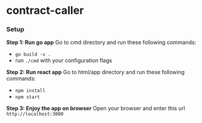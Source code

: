# contract-caller

### Setup

**Step 1: Run go app**
Go to cmd directory and run these following commands:
+ ```go build -v .```
+ run ```./cmd``` with your configuration flags

**Step 2: Run react app**
Go to html/app directory and run these following commands:
+ ```npm install```
+ ```npm start```

**Step 3: Enjoy the app on browser**
Open  your browser and enter this url ```http://localhost:3000```
